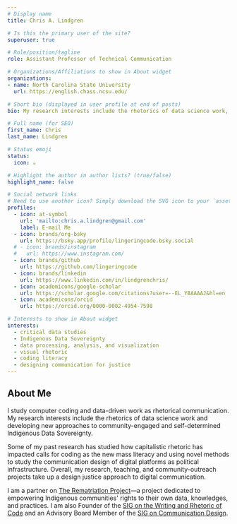 ```yaml
---
# Display name
title: Chris A. Lindgren

# Is this the primary user of the site?
superuser: true

# Role/position/tagline
role: Assistant Professor of Technical Communication

# Organizations/Affiliations to show in About widget
organizations:
- name: North Carolina State University
  url: https://english.chass.ncsu.edu/

# Short bio (displayed in user profile at end of posts)
bio: My research interests include the rhetorics of data science work, as well as supporting community-engaged and self-determined Indigenous Data Sovereignty.

# Full name (for SEO)
first_name: Chris
last_name: Lindgren

# Status emoji
status:
  icon: ☕️

# Highlight the author in author lists? (true/false)
highlight_name: false

# Social network links
# Need to use another icon? Simply download the SVG icon to your `assets/media/icons/` folder.
profiles:
  - icon: at-symbol
    url: 'mailto:chris.a.lindgren@gmail.com'
    label: E-mail Me
  - icon: brands/org-bsky
    url: https://bsky.app/profile/lingeringcode.bsky.social
  # - icon: brands/instagram
  #   url: https://www.instagram.com/
  - icon: brands/github
    url: https://github.com/lingeringcode
  - icon: brands/linkedin
    url: https://www.linkedin.com/in/lindgrenchris/
  - icon: academicons/google-scholar
    url: https://scholar.google.com/citations?user=--EL_Y8AAAAJ&hl=en
  - icon: academicons/orcid
    url: https://orcid.org/0000-0002-4954-7598

# Interests to show in About widget
interests:
  - critical data studies
  - Indigenous Data Sovereignty
  - data processing, analysis, and visualization
  - visual rhetoric
  - coding literacy
  - designing communication for justice
---
```


## About Me

I study computer coding and data-driven work as rhetorical communication. My research interests include the rhetorics of data science work and developing new approaches to community-engaged and self-determined Indigenous Data Sovereignty.

Some of my past research has studied how capitalistic rhetoric has impacted calls for coding as the new mass literacy and using novel methods to study the communication design of digital platforms as political infrastructure. Overall, my research, teaching, and community-outreach projects take up a design justice approach to digital communication.

I am a partner on <a href="https://rematriate.net" target="_blank" rel="noopenner noreferrer"><span class="bg-gradient-to-r from-primary-200 to-primary-100 bg-[length:0px_10px] bg-left-bottom bg-no-repeat transition-[background-size] duration-500 hover:bg-[length:100%_3px] group-hover:bg-[length:100%_10px] dark:from-primary-800 dark:to-primary-900">The Rematriation Project</span></a>—a project dedicated to empowering Indigenous communities' rights to their own data, knowledges, and practices. I am also Founder of the <a href="https://wroc.netlify.app" target="_blank" rel="noopenner noreferrer"><span class="bg-gradient-to-r from-primary-200 to-primary-100 bg-[length:0px_10px] bg-left-bottom bg-no-repeat transition-[background-size] duration-500 hover:bg-[length:100%_3px] group-hover:bg-[length:100%_10px] dark:from-primary-800 dark:to-primary-900">SIG on the Writing and Rhetoric of Code</span></a> and an Advisory Board Member of the <a href="https://sigdoc.acm.org" target="_blank" rel="noopenner noreferrer"><span class="bg-gradient-to-r from-primary-200 to-primary-100 bg-[length:0px_10px] bg-left-bottom bg-no-repeat transition-[background-size] duration-500 hover:bg-[length:100%_3px] group-hover:bg-[length:100%_10px] dark:from-primary-800 dark:to-primary-900">SIG on Communication Design</span></a>.
